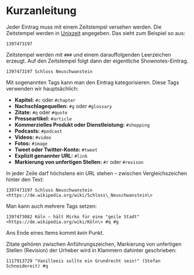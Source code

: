 # Kurzanleitung


Jeder Eintrag muss mit einem Zeitstempel versehen werden. Die Zeitstempel werden in [Unixzeit](https://de.wikipedia.org/wiki/Unixzeit) angegeben. Das sieht zum Beispiel so aus:

`1397473197`

Zeitstempel werden mit `###` und einem darauffolgenden Leerzeichen erzeugt. 
Auf den Zeitstempel folgt dann der eigentliche Shownotes-Eintrag.

`1397473197 Schloss Neuschwanstein`

Mit sogenannten Tags kann man den Eintrag kategorisieren. Diese Tags verwenden wir hauptsächlich:

- **Kapitel:** `#c` oder `#chapter` 
- **Nachschlagequellen:** `#g` oder `#glossary`
- **Zitate:** `#q` oder `#quote`
- **Presseartikel:** `#article`
- **Kommerzielles Produkt oder Dienstleistung:** `#shopping`
- **Podcasts:** `#podcast`
- **Videos:** `#video`
- **Fotos:** `#image`
- **Tweet oder Twitter-Konto:** `#tweet`
- **Explizit genannter URL:** `#link`
- **Markierung von unfertigen Stellen:** `#r` oder `#revison`

In jeder Zeile darf höchstens ein URL stehen &ndash; zwischen Vergleichszeichen hinter den Text:

`1397473197 Schloss Neuschwanstein <https://de.wikipedia.org/wiki/Schloss\_Neuschwanstein\>`

Man kann auch mehrere Tags setzen:

`1397473082 Köln – hält Mirko für eine "geile Stadt" <https://de.wikipedia.org/wiki/Köln\> #q #g`

Ans Ende eines Items kommt *kein* Punkt.

Zitate gehören zwischen Anführungszeichen, Markierung von unfertigen Stellen (Revision) der Urheber wird in Klammern dahinter geschrieben:

`1117913729 "Vanilleeis sollte ein Grundrecht sein!" (Stefan Schneidereit) #q`
